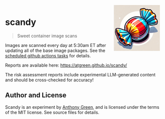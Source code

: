 <img src="images/candy.webp" align="right" width="150" height="150" />

# scandy
> Sweet container image scans

Images are scanned every day at 5:30am ET after updating all of the
base image packages.  See the [scheduled github actions
tasks](https://github.com/atgreen/scandy/blob/main/.github/workflows/scan.yaml)
for details.

Reports are available here: https://atgreen.github.io/scandy/

The risk assessment reports include experimental LLM-generated content
and should be cross-checked for accuracy!


## Author and License

Scandy is an experiment by [Anthony
Green](https://github.com/atgreen), and is licensed under the terms of
the MIT license.  See source files for details.
